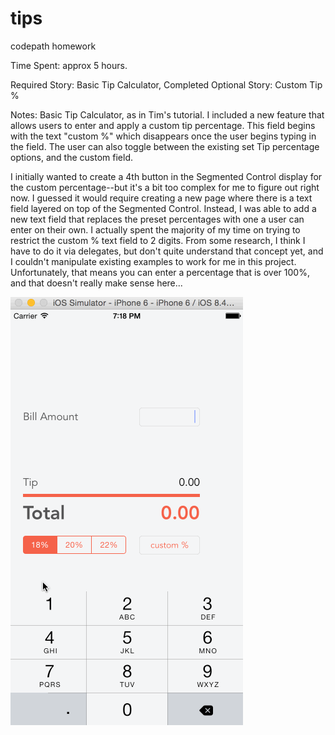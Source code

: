 # tips

codepath homework

Time Spent: approx 5 hours.

Required Story: Basic Tip Calculator, Completed Optional Story: Custom Tip %

Notes: Basic Tip Calculator, as in Tim's tutorial. I included a new feature that allows users to enter and apply a custom tip percentage. This field begins with the text "custom %" which disappears once the user begins typing in the field. The user can also toggle between the existing set Tip percentage options, and the custom field.

I initially wanted to create a 4th button in the Segmented Control display for the custom percentage--but it's a bit too complex for me to figure out right now. I guessed it would require creating a new page where there is a text field layered on top of the Segmented Control. Instead, I was able to add a new text field that replaces the preset percentages with one a user can enter on their own. I actually spent the majority of my time on trying to restrict the custom % text field to 2 digits. From some research, I think I have to do it via delegates, but don't quite understand that concept yet, and I couldn't manipulate existing examples to work for me in this project. Unfortunately, that means you can enter a percentage that is over 100%, and that doesn't really make sense here...

![alt tag](https://github.com/gracegraceface/tips/blob/master/tipcalculator_2.gif)
